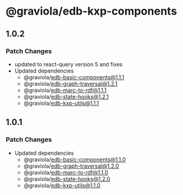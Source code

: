 # @graviola/edb-kxp-components

## 1.0.2

### Patch Changes

- updated to react-query version 5 and fixes
- Updated dependencies
  - @graviola/edb-basic-components@1.1.1
  - @graviola/edb-graph-traversal@1.2.1
  - @graviola/edb-marc-to-rdf@1.1.1
  - @graviola/edb-state-hooks@1.2.1
  - @graviola/edb-kxp-utils@1.1.1

## 1.0.1

### Patch Changes

- Updated dependencies
  - @graviola/edb-basic-components@1.1.0
  - @graviola/edb-graph-traversal@1.2.0
  - @graviola/edb-marc-to-rdf@1.1.0
  - @graviola/edb-state-hooks@1.2.0
  - @graviola/edb-kxp-utils@1.1.0
